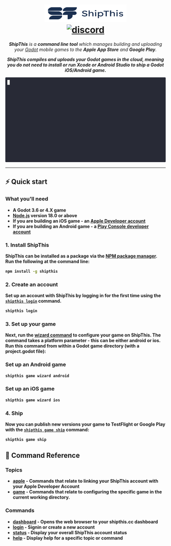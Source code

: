 <h1 align="center">
  <a href="https://shipthis.cc">
    <picture>
      <source height="56" width="260" srcset="docs/assets/logo_dark.svg" media="(prefers-color-scheme: dark)">
      <img height="56" width="260" alt="ShipThis Home" src="docs/assets/logo_light.svg">
    </picture>
  </a>
  <br>
  <a href="https://discord.gg/gPjn3S99k4">
    <img alt="discord" src="https://img.shields.io/discord/1304144717239554069?style=flat-square&label=%F0%9F%92%AC%20discord&color=00ACD7">
  </a>
</h1>
<p align="center">
  <em><b>ShipThis</b> is a <b>command line tool</b> which manages building and uploading your <a href="https://godotengine.org/">Godot</a> mobile games to the <b>Apple App Store</b> and <b>Google Play</b>.</em>
</p>
<p align="center">
  <em><b>ShipThis compiles and uploads your Godot games in the cloud, meaning <b>you do not need to install or run Xcode or Android Studio to ship a Godot iOS/Android game</b>.</em>
</p>

<p align="center">
  <picture>
    <img height="266" width="504" alt="ShipThis Home" src="docs/assets/ship-outputx0.8.gif">
  </picture>
</p>

---

## ⚡️ Quick start

### What you'll need

- A Godot 3.6 or 4.X game
- [Node.js](https://nodejs.org/en/download/) version 18.0 or above
- **If you are building an iOS game** - an [Apple Developer account](https://developer.apple.com)
- **If you are building an Android game** - a [Play Console developer account](https://play.google.com/apps/publish/signup)

### 1. Install ShipThis

ShipThis can be installed as a package via the [NPM package manager](https://www.npmjs.com/). Run the following at the command line:

```bash
npm install -g shipthis
```

### 2. Create an account

Set up an account with ShipThis by logging in for the first time using the [`shipthis login`](https://shipthis.cc/docs/reference/login) command.

```bash
shipthis login
```

### 3. Set up your game

Next, run the [wizard command](https://shipthis.cc/docs/reference/game/wizard) to configure your game on ShipThis. The command takes a platform parameter - this can be either **android** or **ios**. Run this command from within a Godot game directory (with a **project.godot** file):

### Set up an Android game

```bash
shipthis game wizard android
```

### Set up an iOS game

```bash
shipthis game wizard ios
```

### 4. Ship

Now you can publish new versions your game to TestFlight or Google Play with the [`shipthis game ship`](https://shipthis.cc/docs/reference/game/ship) command:

```bash
shipthis game ship
```

## 📖 Command Reference

### Topics

- [apple](https://shipthis.cc/docs/reference/apple) - Commands that relate to linking your ShipThis account with your Apple Developer Account
- [game](https://shipthis.cc/docs/reference/game) - Commands that relate to configuring the specific game in the current working directory.

### Commands

- [dashboard](https://shipthis.cc/docs/reference/dashboard) - Opens the web browser to your shipthis.cc dashboard
- [login](https://shipthis.cc/docs/reference/login) - Signin or create a new account
- [status](https://shipthis.cc/docs/reference/status) - Display your overall ShipThis account status
- [help](https://shipthis.cc/docs/reference/help) - Display help for a specific topic or command
